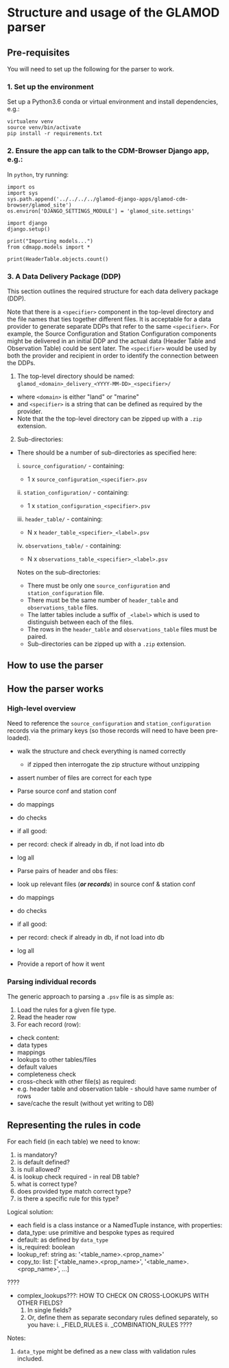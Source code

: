# Structure and usage of the GLAMOD parser

## Pre-requisites

You will need to set up the following for the parser to work.

### 1. Set up the environment

Set up a Python3.6 conda or virtual environment and install dependencies, e.g.:

```
virtualenv venv
source venv/bin/activate
pip install -r requirements.txt
```

### 2. Ensure the app can talk to the CDM-Browser Django app, e.g.:

In `python`, try running:


```
import os
import sys
sys.path.append('../../../../glamod-django-apps/glamod-cdm-browser/glamod_site')
os.environ['DJANGO_SETTINGS_MODULE'] = 'glamod_site.settings'

import django
django.setup()

print("Importing models...")
from cdmapp.models import *

print(HeaderTable.objects.count()
```

### 3. A Data Delivery Package (DDP)

This section outlines the required structure for each data delivery package (DDP).

Note that there is a `<specifier>` component in the top-level directory and the 
file names that ties together different files. It is acceptable for a data provider
to generate separate DDPs that refer to the same `<specifier>`. For example, the 
Source Configuration and Station Configuration components might be delivered in 
an initial DDP and the actual data (Header Table and Observation Table) could be 
sent later. The `<specifier>` would be used by both the provider and recipient in 
order to identify the connection between the DDPs.

 1. The top-level directory should be named:
   `glamod_<domain>_delivery_<YYYY-MM-DD>_<specifier>/`
   - where `<domain>` is either "land" or "marine"
   - and `<specifier>` is a string that can be defined as required by the provider.
   - Note that the the top-level directory can be zipped up with a `.zip` extension.

 2. Sub-directories:
   - There should be a number of sub-directories as specified here:

     i. `source_configuration/` - containing:
       - 1 x `source_configuration_<specifier>.psv`

     ii. `station_configuration/` - containing: 
       - 1 x `station_configuration_<specifier>.psv`

     iii. `header_table/` - containing:
       - N x `header_table_<specifier>_<label>.psv`

     iv. `observations_table/` - containing: 
       - N x `observations_table_<specifier>_<label>.psv`

     Notes on the sub-directories:
       - There must be only one `source_configuration` and `station_configuration` file.
       - There must be the same number of `header_table` and `observations_table` files.
       - The latter tables include a suffix of `_<label>` which is used to distinguish
         between each of the files. 
       - The rows in the `header_table` and `observations_table` files must be paired.
       - Sub-directories can be zipped up with a `.zip` extension.

## How to use the parser


## How the parser works

### High-level overview

Need to reference the `source_configuration` and `station_configuration` records via the 
primary keys (so those records will need to have been pre-loaded).

- walk the structure and check everything is named correctly
  - if zipped then interrogate the zip structure without unzipping

- assert number of files are correct for each type

- Parse source conf and station conf
 - do mappings
 - do checks
 - if all good:
  - per record: check if already in db, if not load into db
  - log all

- Parse pairs of header and obs files:
 - look up relevant files (***or records***) in source conf & station conf
 - do mappings
 - do checks
 - if all good:
  - per record: check if already in db, if not load into db
  - log all

- Provide a report of how it went

### Parsing individual records

The generic approach to parsing a `.psv` file is as simple as:

 1. Load the rules for a given file type.
 2. Read the header row
 3. For each record (row):
  - check content:
   - data types
   - mappings
   - lookups to other tables/files
   - default values
  - completeness check
  - cross-check with other file(s) as required:
   - e.g. header table and observation table - should have same number of rows 
  - save/cache the result (without yet writing to DB)

## Representing the rules in code

For each field (in each table) we need to know:

 1. is mandatory?
 2. is default defined?
 3. is null allowed?
 4. is lookup check required - in real DB table?
 5. what is correct type?
 6. does provided type match correct type?
 7. is there a specific rule for this type?

Logical solution:

 - each field is a class instance or a NamedTuple instance, with properties:
  - data_type:     use primitive and bespoke types as required
  - default:       as defined by `data_type`
  - is_required:   boolean  
  - lookup_ref:    string as: '<table_name>.<prop_name>' 
  - copy_to:        list: ['<table_name>.<prop_name>', '<table_name>.<prop_name>', ...] 

????
  - complex_lookups???:  HOW TO CHECK ON CROSS-LOOKUPS WITH OTHER FIELDS?
    1. In single fields?
    2. Or, define them as separate secondary rules defined separately, so you have:
      i.  _FIELD_RULES
      ii. _COMBINATION_RULES
????

Notes:

 1. `data_type` might be defined as a new class with validation rules included.
